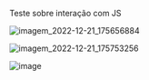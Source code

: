 Teste sobre interação com JS

![imagem_2022-12-21_175656884](https://user-images.githubusercontent.com/102341451/209001372-3a6c7ef1-8d09-4235-a686-9ed8f17330d7.png)

![imagem_2022-12-21_175753256](https://user-images.githubusercontent.com/102341451/209001517-c809ceea-3369-4e6a-8bd3-9016f2842903.png)

![image](https://user-images.githubusercontent.com/102341451/209001564-862ac35a-4b61-40b5-bde5-6a3112260249.png)
